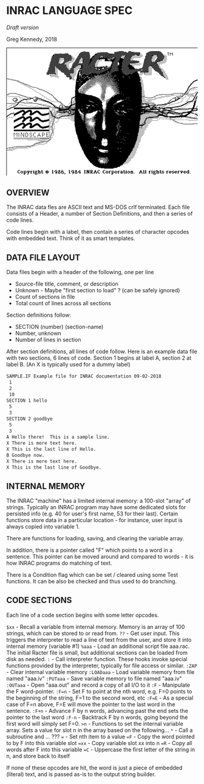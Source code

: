 # INRAC LANGUAGE SPEC
*Draft version*

Greg Kennedy, 2018

![Mac Classic Racter Screenshot](racter.png)

## OVERVIEW
The INRAC data fles are ASCII text and MS-DOS crlf terminated.  Each file consists of a Header, a number of Section Definitions, and then a series of code lines.

Code lines begin with a label, then contain a series of character opcodes with embedded text.  Think of it as smart templates.

## DATA FILE LAYOUT
Data files begin with a header of the following, one per line
* Source-file title, comment, or description
* Unknown - Maybe "first section to load" ? (can be safely ignored)
* Count of sections in file
* Total count of lines across all sections

Section definitions follow:
* SECTION (number) (section-name)
* Number, unknown
* Number of lines in section

After section definitions, all lines of code follow.  Here is an example data file with two sections, 6 lines of code.  Section 1 begins at label A, section 2 at label B.  (An X is typically used for a dummy label)

    SAMPLE.IF Example file for INRAC documentation 09-02-2018
     1
     2
     10
    SECTION 1 hello
     5
     3
    SECTION 2 goodbye
     5
     3
    A Hello there!  This is a sample line.
    X There is more text here.
    X This is the last line of Hello.
    B Goodbye now.
    X There is more text here.
    X This is the last line of Goodbye.

## INTERNAL MEMORY
The INRAC "machine" has a limited internal memory: a 100-slot "array" of strings.  Typically an INRAC program may have some dedicated slots for persisted info (e.g. 40 for user's first name, 53 for their last).  Certain functions store data in a particular location - for instance, user input is always copied into variable 1.

There are functions for loading, saving, and clearing the variable array.

In addition, there is a pointer called "F" which points to a word in a sentence.  This pointer can be moved around and compared to words - it is how INRAC programs do matching of text.

There is a Condition flag which can be set / cleared using some Test functions.  It can be also be checked and thus used to do branching.

## CODE SECTIONS
Each line of a code section begins with some letter opcodes.

`$xx` - Recall a variable from internal memory.  Memory is an array of 100 strings, which can be stored to or read from.
`??` - Get user input.  This triggers the interpreter to read a line of text from the user, and store it into internal memory (variable #1)
`%aaa` - Load an additional script file aaa.rac.  The initial Racter file is small, but additional sections can be loaded from disk as needed.
`:` - Call interpreter function.  These hooks invoke special functions provided by the interpreter, typically for file access or similar.
  `:ZAP` - Clear internal variable memory
  `:LOADaaa` - Load variable memory from file named "aaa.iv"
  `:PUTaaa` - Save variable memory to file named "aaa.iv"
  `:OUTaaa` - Open "aaa.out" and record a copy of all I/O to it
  `:F` - Manipulate the F word-pointer.
    `:F=n` - Set F to point at the nth word, e.g. F=0 points to the beginning of the string, F=1 to the second word, etc
    `:F=E` - As a special case of F=n above, F=E will move the pointer to the last word in the sentence.
    `:F+n` - Advance F by n words, advancing past the end sets the pointer to the last word
    `:F-n` - Backtrack F by n words, going beyond the first word will simply set F=0.
  `>n` - Functions to set the internal variable array.  Sets a value for slot n in the array based on the following...
    `*` - Call a subroutine and ... ???
    `=` - Set nth item to a value
      `=F` - Copy the word pointed to by F into this variable slot
      `=xx` - Copy variable slot xx into n
      `=R` - Copy all words after F into this variable
      `=C` - Uppercase the first letter of the string in n, and store back to itself

If none of these opcodes are hit, the word is just a piece of embedded (literal) text, and is passed as-is to the output string builder.

